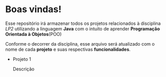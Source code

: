 # Boas vindas!


<p>Esse repositório irá armazenar todos os projetos relacionados à disciplina <em>LP2</em> utilizando a linguagem <strong>Java</strong> com o intuito de aprender <strong>Programação Orientada à Objetos</strong>(POO)</p>

Conforme o decorrer da disciplina, esse arquivo será atualizado com o nome de cada <strong>projeto</strong> e suas respectivas <strong>funcionalidades</strong>.

<ul>
  <li> Projeto 1 </li> <p>Descrição</p>
<ul>
